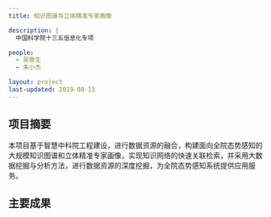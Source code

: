 ```yaml
---
title: 知识图谱与立体精准专家画像

description: |
  中国科学院十三五信息化专项

people:
  - 吴章生
  - 朱小杰

layout: project
last-updated: 2019-08-13
---
```

## 项目摘要
本项目基于智慧中科院工程建设，进行数据资源的融合，构建面向全院态势感知的大规模知识图谱和立体精准专家画像，实现知识网络的快速关联检索，并采用大数据挖掘与分析方法，进行数据资源的深度挖掘，为全院态势感知系统提供应用服务。


## 主要成果